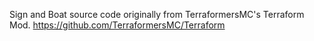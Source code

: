 Sign and Boat source code originally from TerraformersMC's Terraform Mod.
https://github.com/TerraformersMC/Terraform
